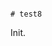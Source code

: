                                                                                                                                                                                                                                                                                                                                                         # test8

Init.
